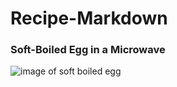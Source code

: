 # Recipe-Markdown
### Soft-Boiled Egg in a Microwave
![image of soft boiled egg](https://cdn-image.myrecipes.com/sites/default/files/styles/4_3_horizontal_-_1200x900/public/assets%252Fmessage-editor%252F1476793405286-soft-boiled-egg-inline_0.jpg?itok=-hU17DKw)
